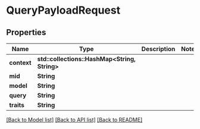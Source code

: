 # QueryPayloadRequest

## Properties

Name | Type | Description | Notes
------------ | ------------- | ------------- | -------------
**context** | **std::collections::HashMap<String, String>** |  | 
**mid** | **String** |  | 
**model** | **String** |  | 
**query** | **String** |  | 
**traits** | **String** |  | 

[[Back to Model list]](../README.md#documentation-for-models) [[Back to API list]](../README.md#documentation-for-api-endpoints) [[Back to README]](../README.md)


